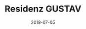 ﻿---
title:          "Residenz GUSTAV"
date:           "2018-07-05"
draft:          false
robotsExclude:  true
---
